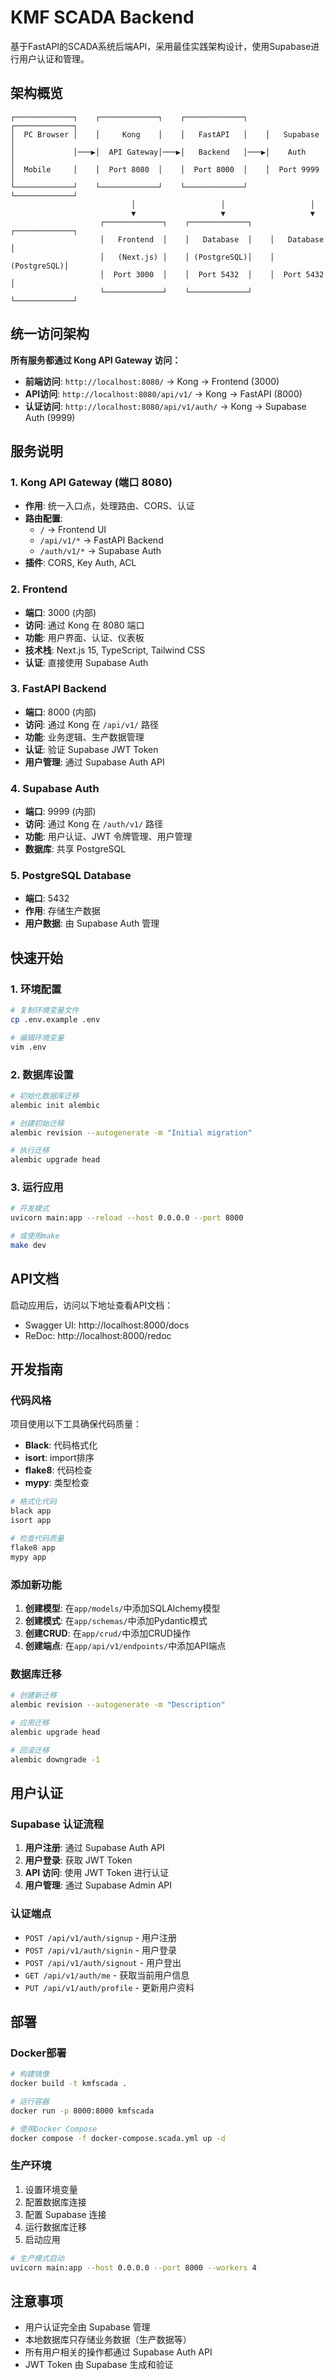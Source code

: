 # KMF SCADA Backend

基于FastAPI的SCADA系统后端API，采用最佳实践架构设计，使用Supabase进行用户认证和管理。

## 架构概览

```
┌─────────────┐    ┌─────────────┐    ┌─────────────┐    ┌─────────────┐
│  PC Browser │    │     Kong    │    │   FastAPI   │    │   Supabase  │
│             │───▶│  API Gateway│───▶│   Backend   │───▶│    Auth     │
│  Mobile     │    │  Port 8080  │    │  Port 8000  │    │  Port 9999  │
└─────────────┘    └─────────────┘    └─────────────┘    └─────────────┘
                           │                   │                   │
                           ▼                   ▼                   ▼
                    ┌─────────────┐    ┌─────────────┐    ┌─────────────┐
                    │   Frontend  │    │   Database  │    │   Database  │
                    │   (Next.js) │    │ (PostgreSQL)│    │ (PostgreSQL)│
                    │  Port 3000  │    │  Port 5432  │    │  Port 5432  │
                    └─────────────┘    └─────────────┘    └─────────────┘
```

## 统一访问架构

**所有服务都通过 Kong API Gateway 访问：**

- **前端访问**: `http://localhost:8080/` → Kong → Frontend (3000)
- **API访问**: `http://localhost:8080/api/v1/` → Kong → FastAPI (8000)
- **认证访问**: `http://localhost:8080/api/v1/auth/` → Kong → Supabase Auth (9999)

## 服务说明

### 1. Kong API Gateway (端口 8080)
- **作用**: 统一入口点，处理路由、CORS、认证
- **路由配置**:
  - `/`          → Frontend UI
  - `/api/v1/*`  → FastAPI Backend
  - `/auth/v1/*` → Supabase Auth
- **插件**: CORS, Key Auth, ACL

### 2. Frontend 
- **端口**: 3000 (内部)
- **访问**: 通过 Kong 在 8080 端口
- **功能**: 用户界面、认证、仪表板
- **技术栈**: Next.js 15, TypeScript, Tailwind CSS
- **认证**: 直接使用 Supabase Auth

### 3. FastAPI Backend
- **端口**: 8000 (内部)
- **访问**: 通过 Kong 在 `/api/v1/` 路径
- **功能**: 业务逻辑、生产数据管理
- **认证**: 验证 Supabase JWT Token
- **用户管理**: 通过 Supabase Auth API

### 4. Supabase Auth
- **端口**: 9999 (内部)
- **访问**: 通过 Kong 在 `/auth/v1/` 路径
- **功能**: 用户认证、JWT 令牌管理、用户管理
- **数据库**: 共享 PostgreSQL

### 5. PostgreSQL Database
- **端口**: 5432
- **作用**: 存储生产数据
- **用户数据**: 由 Supabase Auth 管理

## 快速开始

### 1. 环境配置
```bash
# 复制环境变量文件
cp .env.example .env

# 编辑环境变量
vim .env
```

### 2. 数据库设置

```bash
# 初始化数据库迁移
alembic init alembic

# 创建初始迁移
alembic revision --autogenerate -m "Initial migration"

# 执行迁移
alembic upgrade head
```

### 3. 运行应用

```bash
# 开发模式
uvicorn main:app --reload --host 0.0.0.0 --port 8000

# 或使用make
make dev
```

## API文档

启动应用后，访问以下地址查看API文档：

- Swagger UI: http://localhost:8000/docs
- ReDoc: http://localhost:8000/redoc

## 开发指南

### 代码风格

项目使用以下工具确保代码质量：

- **Black**: 代码格式化
- **isort**: import排序
- **flake8**: 代码检查
- **mypy**: 类型检查

```bash
# 格式化代码
black app
isort app

# 检查代码质量
flake8 app
mypy app
```

### 添加新功能

1. **创建模型**: 在`app/models/`中添加SQLAlchemy模型
2. **创建模式**: 在`app/schemas/`中添加Pydantic模式
3. **创建CRUD**: 在`app/crud/`中添加CRUD操作
4. **创建端点**: 在`app/api/v1/endpoints/`中添加API端点

### 数据库迁移

```bash
# 创建新迁移
alembic revision --autogenerate -m "Description"

# 应用迁移
alembic upgrade head

# 回滚迁移
alembic downgrade -1
```

## 用户认证

### Supabase 认证流程

1. **用户注册**: 通过 Supabase Auth API
2. **用户登录**: 获取 JWT Token
3. **API 访问**: 使用 JWT Token 进行认证
4. **用户管理**: 通过 Supabase Admin API

### 认证端点

- `POST /api/v1/auth/signup` - 用户注册
- `POST /api/v1/auth/signin` - 用户登录
- `POST /api/v1/auth/signout` - 用户登出
- `GET /api/v1/auth/me` - 获取当前用户信息
- `PUT /api/v1/auth/profile` - 更新用户资料

## 部署

### Docker部署

```bash
# 构建镜像
docker build -t kmfscada .

# 运行容器
docker run -p 8000:8000 kmfscada

# 使用Docker Compose
docker compose -f docker-compose.scada.yml up -d
```

### 生产环境

1. 设置环境变量
2. 配置数据库连接
3. 配置 Supabase 连接
4. 运行数据库迁移
5. 启动应用

```bash
# 生产模式启动
uvicorn main:app --host 0.0.0.0 --port 8000 --workers 4
```

## 注意事项

- 用户认证完全由 Supabase 管理
- 本地数据库只存储业务数据（生产数据等）
- 所有用户相关的操作都通过 Supabase Auth API
- JWT Token 由 Supabase 生成和验证
